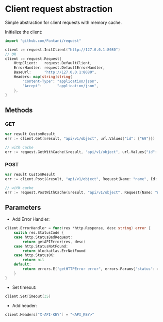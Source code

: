 # Client request abstraction

Simple abstraction for client requests with memory cache.

Initialize the client:
```go
import "github.com/Pantani/request"

client := request.InitClient("http://127.0.0.1:8080")
// OR
client := request.Request{
	HttpClient:   request.DefaultClient,
	ErrorHandler: request.DefaultErrorHandler,
	BaseUrl:      "http://127.0.0.1:8080",
	Headers: map[string]string{
		"Content-Type": "application/json",
		"Accept":       "application/json",
	},
}
```
## Methods

### GET

```go
var result CustomResult
err := client.Get(&result, "api/v1/object", url.Values{"id": {"69"}})

// with cache
err := request.GetWithCache(&result, "api/v1/object", url.Values{"id": {"69"}}, time.Hour*1)
```

### POST

```go
var result CustomResult
err := client.Post(&result, "api/v1/object", Request{Name: "name", Id: "id"})

// with cache
err := request.PostWithCache(&result, "api/v1/object", Request{Name: "name", Id: "id"}, time.Hour*1)
```

## Parameters

- Add Error Handler:
```go
client.ErrorHandler = func(res *http.Response, desc string) error {
	switch res.StatusCode {
	case http.StatusBadRequest:
		return getAPIError(res, desc)
	case http.StatusNotFound:
		return blockatlas.ErrNotFound
	case http.StatusOK:
		return nil
	default:
		return errors.E("getHTTPError error", errors.Params{"status": res.Status})
	}
}
```

- Set timeout:
```go
client.SetTimeout(35)
```

- Add header:
```go
client.Headers["X-API-KEY"] = "<API_KEY>"
```
